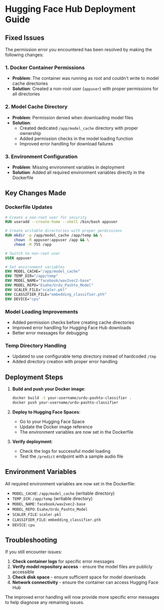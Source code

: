 # Hugging Face Hub Deployment Guide

## Fixed Issues

The permission error you encountered has been resolved by making the following changes:

### 1. Docker Container Permissions
- **Problem**: The container was running as root and couldn't write to model cache directories
- **Solution**: Created a non-root user (`appuser`) with proper permissions for all directories

### 2. Model Cache Directory
- **Problem**: Permission denied when downloading model files
- **Solution**: 
  - Created dedicated `/app/model_cache` directory with proper ownership
  - Added permission checks in the model loading function
  - Improved error handling for download failures

### 3. Environment Configuration
- **Problem**: Missing environment variables in deployment
- **Solution**: Added all required environment variables directly in the Dockerfile

## Key Changes Made

### Dockerfile Updates
```dockerfile
# Create a non-root user for security
RUN useradd --create-home --shell /bin/bash appuser

# Create writable directories with proper permissions
RUN mkdir -p /app/model_cache /app/temp && \
    chown -R appuser:appuser /app && \
    chmod -R 755 /app

# Switch to non-root user
USER appuser

# Set environment variables
ENV MODEL_CACHE="/app/model_cache"
ENV TEMP_DIR="/app/temp"
ENV MODEL_NAME="facebook/wav2vec2-base"
ENV MODEL_REPO="Esahe/Urdu_Pashto_Model"
ENV SCALER_FILE="scaler.pkl"
ENV CLASSIFIER_FILE="embedding_classifier.pth"
ENV DEVICE="cpu"
```

### Model Loading Improvements
- Added permission checks before creating cache directories
- Improved error handling for Hugging Face Hub downloads
- Better error messages for debugging

### Temp Directory Handling
- Updated to use configurable temp directory instead of hardcoded `/tmp`
- Added directory creation with proper error handling

## Deployment Steps

1. **Build and push your Docker image**:
   ```bash
   docker build -t your-username/urdu-pashto-classifier .
   docker push your-username/urdu-pashto-classifier
   ```

2. **Deploy to Hugging Face Spaces**:
   - Go to your Hugging Face Space
   - Update the Docker image reference
   - The environment variables are now set in the Dockerfile

3. **Verify deployment**:
   - Check the logs for successful model loading
   - Test the `/predict` endpoint with a sample audio file

## Environment Variables

All required environment variables are now set in the Dockerfile:
- `MODEL_CACHE`: `/app/model_cache` (writable directory)
- `TEMP_DIR`: `/app/temp` (writable directory)
- `MODEL_NAME`: `facebook/wav2vec2-base`
- `MODEL_REPO`: `Esahe/Urdu_Pashto_Model`
- `SCALER_FILE`: `scaler.pkl`
- `CLASSIFIER_FILE`: `embedding_classifier.pth`
- `DEVICE`: `cpu`

## Troubleshooting

If you still encounter issues:

1. **Check container logs** for specific error messages
2. **Verify model repository access** - ensure the model files are publicly accessible
3. **Check disk space** - ensure sufficient space for model downloads
4. **Network connectivity** - ensure the container can access Hugging Face Hub

The improved error handling will now provide more specific error messages to help diagnose any remaining issues.
